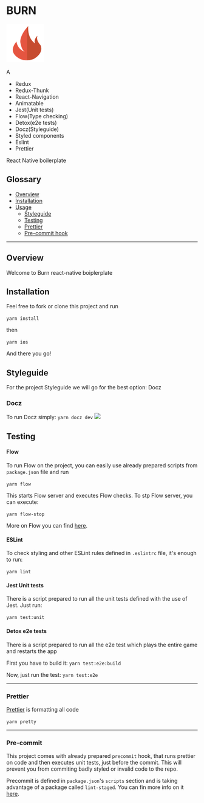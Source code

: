 
# BURN

<img src="./icon.png" />

A

- Redux
- Redux-Thunk
- React-Navigation
- Animatable
- Jest(Unit tests)
- Flow(Type checking)
- Detox(e2e tests)
- Docz(Styleguide)
- Styled components
- Eslint
- Prettier

React Native boilerplate

## Glossary

- [Overview](#overview)
- [Installation](#installation)
- [Usage](#usage)
  - [Styleguide](#styleguide)
  - [Testing](#testing)
  - [Prettier](#prettier)
  - [Pre-commit hook](#pre-commit)

---

## Overview

Welcome to Burn react-native boiplerplate


## Installation

Feel free to fork or clone this project and run

```yarn install```

then

```yarn ios```

And there you go!

## Styleguide

For the project Styleguide we will go for the best option: Docz

### Docz
To run Docz simply:
```yarn docz dev```
<img src="./docz.png" />

## Testing

#### Flow

To run Flow on the project, you can easily use already prepared scripts from `package.json` file and run

```yarn flow```

This starts Flow server and executes Flow checks. To stp Flow server, you can execute:

```yarn flow-stop```

More on Flow you can find [here](https://flow.org/en/docs/).

#### ESLint

To check styling and other ESLint rules defined in `.eslintrc` file, it's enough to run:

```yarn lint```

#### Jest Unit tests

There is a script prepared to run all the unit tests defined with the use of Jest. Just run:

```yarn test:unit```

#### Detox e2e tests

There is a script prepared to run all the e2e test which plays the entire game and restarts the app

First you have to build it:
```yarn test:e2e:build```

Now, just run the test:
```yarn test:e2e```

---

### Prettier

[Prettier](https://github.com/prettier/prettier) is formatting all code

```yarn pretty```

---

### Pre-commit

This project comes with already prepared `precommit` hook, that runs prettier on  code and then executes unit tests, just before the commit. This will prevent you from commiting badly styled or invalid code to the repo.

Precommit is defined in `package.json`'s `scripts` section and is taking advantage of a package called `lint-staged`. You can fin more info on it [here](https://github.com/okonet/lint-staged).


